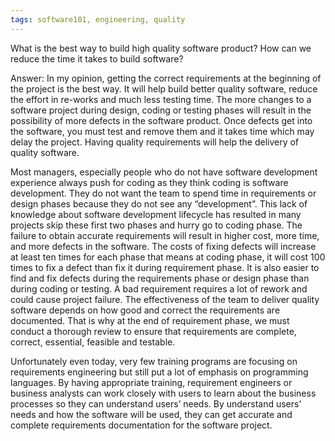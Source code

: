 ```yaml
---
tags: software101, engineering, quality
---
```


What is the best way to build high quality software product? How can we reduce
the time it takes to build software?

Answer: In my opinion, getting the correct requirements at the beginning of the
project is the best way. It will help build better quality software, reduce the
effort in re-works and much less testing time. The more changes to a software
project during design, coding or testing phases will result in the possibility
of more defects in the software product. Once defects get into the software, you
must test and remove them and it takes time which may delay the project. Having
quality requirements will help the delivery of quality software.

Most managers, especially people who do not have software development experience
always push for coding as they think coding is software development. They do not
want the team to spend time in requirements or design phases because they do not
see any “development”. This lack of knowledge about software development
lifecycle has resulted in many projects skip these first two phases and hurry go
to coding phase. The failure to obtain accurate requirements will result in
higher cost, more time, and more defects in the software. The costs of fixing
defects will increase at least ten times for each phase that means at coding
phase, it will cost 100 times to fix a defect than fix it during requirement
phase. It is also easier to find and fix defects during the requirements phase
or design phase than during coding or testing. A bad requirement requires a lot
of rework and could cause project failure. The effectiveness of the team to
deliver quality software depends on how good and correct the requirements are
documented. That is why at the end of requirement phase, we must conduct a
thorough review to ensure that requirements are complete, correct, essential,
feasible and testable.

Unfortunately even today, very few training programs are focusing on
requirements engineering but still put a lot of emphasis on programming
languages. By having appropriate training, requirement engineers or business
analysts can work closely with users to learn about the business processes so
they can understand users’ needs. By understand users’ needs and how the
software will be used, they can get accurate and complete requirements
documentation for the software project.
